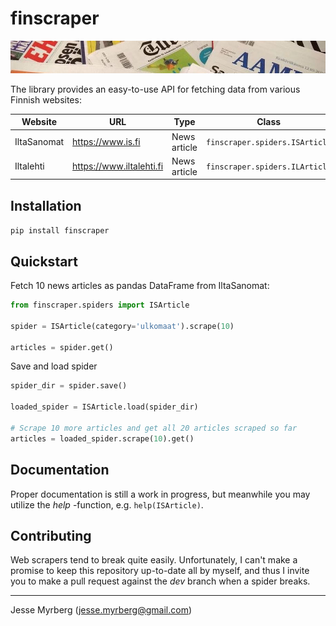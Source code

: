# finscraper

![finscraper cover](docs/cover.jpg)

The library provides an easy-to-use API for fetching data from various Finnish websites:

| Website     | URL                      | Type         | Class                          |
| ----------- | ------------------------ | ------------ | ------------------------------ |
| IltaSanomat | https://www.is.fi        | News article | `finscraper.spiders.ISArticle` |
| Iltalehti   | https://www.iltalehti.fi | News article | `finscraper.spiders.ILArticle` |


## Installation

`pip install finscraper`


## Quickstart

Fetch 10 news articles as pandas DataFrame from IltaSanomat:

```python
from finscraper.spiders import ISArticle

spider = ISArticle(category='ulkomaat').scrape(10)

articles = spider.get()
```

Save and load spider

```python
spider_dir = spider.save()

loaded_spider = ISArticle.load(spider_dir)

# Scrape 10 more articles and get all 20 articles scraped so far
articles = loaded_spider.scrape(10).get()
```

## Documentation

Proper documentation is still a work in progress, but meanwhile you may utilize the *help* -function, e.g. `help(ISArticle)`.

## Contributing

Web scrapers tend to break quite easily. Unfortunately, I can't make a promise to keep this repository up-to-date all by myself, and thus I invite you to make a pull request against the *dev* branch when a spider breaks.

---

Jesse Myrberg (jesse.myrberg@gmail.com)
